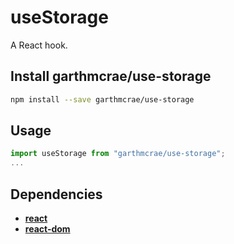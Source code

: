 # useStorage

A React hook.

## Install garthmcrae/use-storage

```bash
npm install --save garthmcrae/use-storage
```

## Usage

```jsx
import useStorage from "garthmcrae/use-storage";
...
```

## Dependencies

- [**react**](https://www.npmjs.com/package/react)
- [**react-dom**](https://www.npmjs.com/package/react-dom)
